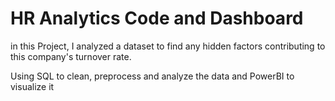 # HR Analytics Code and Dashboard

in this Project, I analyzed a dataset to find any hidden factors contributing to this company's turnover rate.

Using SQL to clean, preprocess and analyze the data and PowerBI to visualize it
